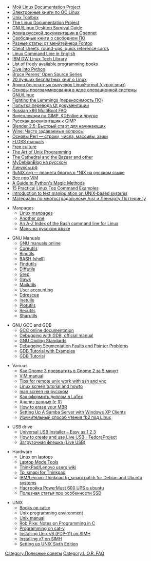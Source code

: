   - [Мой Linux Documentation
    Project](http://rus-linux.net/lib.php?name=/MyLDP/index)
  - [Электронные книги по ОС
    Linux](http://rus-linux.net/lib.php?name=/MyLDP/BOOKS/books)
  - [Unix Toolbox](http://cb.vu/unixtoolbox.xhtml)
  - [The Linux Documentation Project](http://www.tldp.org/)
  - [GNU/Linux Desktop Survival
    Guide](http://www.togaware.com/linux/survivor/)
  - [Архив русской документации в Opennet](http://www.opennet.ru/docs/)
  - [Свободные книги о свободном
    ПО](http://www.altlinux.org/Books:Main_page)
  - [Разные статьи от менйтейнера
    Fontoo](http://www.funtoo.org/wiki/Category:Articles)
  - [Cheat sheets, round-ups, quick reference
    cards](http://www.cheat-sheets.org/)
  - [Linux Command Line in
    English](http://www.linuxguide.it/linux_commands_line_en.htm)
  - [IBM DW Linux Tech
    Library](https://www.ibm.com/developerworks/views/linux/libraryview.jsp)
  - [List of freely available programming
    books](http://stackoverflow.com/questions/194812/list-of-freely-available-programming-books)
  - [Dive into Python](http://www.diveintopython.net/)
  - [Bruce Perens' Open Source
    Series](http://www.informit.com/promotions/promotion.aspx?promo=135563)
  - [20 лучших бесплатных книг о
    Linux](http://rus-linux.net/nlib.php?name=/MyLDP/freesoft/FreeBooks/free20books.html)
  - [Архив бесплатных выпусков LinuxFormat (скрол
    вниз)](http://www.linuxformat.ru/archive.phtml)
  - [Основы программирования в ядре операционной системы
    GNU/Linux](http://sevik.ru/syslinux/)
  - [Fighting the Lemmings (переносимость
    ПО)](http://lex.iki.rssi.ru/~serj/docs/lemmings_ru/)
  - [Попытка перевода Qt документации](http://doc.crossplatform.ru/qt/)
  - [Russian x86 MultiBoot
    FAQ](http://ru.wikibooks.org/wiki/Russian_x86_MultiBoot_FAQ)
  - [Видеолекции по GIMP, KDEnlive и
    другое](http://www.linux.panzins.ru/)
  - [Русская документация к GIMP](http://docs.gimp.org/ru/)
  - [Blender 2.5: Быстрый старт для
    начинающих](http://b3d.mezon.ru/index.php/Blender_2.5_starting_guide)
  - [Wine: Часто задаваемые
    вопросы](http://rus-linux.net/lib.php?name=MyLDP/FAQ/wine-faq.html)
  - [Основы Perl — строки, числа, массивы,
    хэши](http://eax.me/perl-basics/)
  - [FLOSS manuals](http://en.flossmanuals.net/)
  - [Free culture](http://www.free-culture.cc/)
  - [The Art of Unix
    Programming](http://www.catb.org/~esr/writings/taoup/)
  - [The Cathedral and the Bazaar and
    other](http://www.catb.org/~esr/writings/cathedral-bazaar/)
  - [MyDebianBlog на русском](http://mydebianblog.blogspot.com/)
  - [Линуксы.рф](http://www.линуксы.рф/)
  - [RuNIX.org — планета блогов о \*NIX на русском
    языке](http://runix.org/)
  - [Все про VIM](http://www.allaboutvim.ru/)
  - [A Guide to Python's Magic
    Methods](http://www.rafekettler.com/magicmethods.html)
  - [15 Practical Linux Top Command
    Examples](http://www.thegeekstuff.com/2010/01/15-practical-unix-linux-top-command-examples/)
  - [Introduction to text manipulation on UNIX-based
    systems](http://www.ibm.com/developerworks/aix/library/au-unixtext/index.html)
  - [Материалы по многострадальному /usr и Леннарту
    Поттерингу](Материалы_по_многострадальному_/usr_и_Леннарту_Поттерингу "wikilink")

<!-- end list -->

  - Manpages
      - [Linux manpages](http://www.linuxmanpages.com/)
      - [Another one](http://linux.die.net/man/)
      - [An A-Z Index of the Bash command line for
        Linux](http://ss64.com/bash/)
      - [Маны на русском языке](http://www.opennet.ru/man.shtml)

<!-- end list -->

  - GNU Manuals
      - [GNU manuals online](http://www.gnu.org/manual/)
      - [Coreutils](http://www.gnu.org/s/coreutils/manual/coreutils.html)
      - [Binutils](http://sourceware.org/binutils/docs-2.21/binutils/index.html)
      - [BASH
        (shell)](http://www.gnu.org/software/bash/manual/bash.html)
      - [Findutils](http://www.gnu.org/software/findutils/manual/html_mono/find.html)
      - [Diffutils](http://www.gnu.org/software/diffutils/manual/)
      - [Grep](http://www.gnu.org/software/grep/manual/grep.html)
      - [Gawk](http://www.gnu.org/software/gawk/manual/gawk.html)
      - [Mailutils](http://mailutils.org/manual/mailutils.html)
      - [User
        accounting](http://www.gnu.org/software/acct/manual/html_mono/accounting.html)
      - [Ddrescue](http://www.gnu.org/software/ddrescue/manual/ddrescue_manual.html)
      - [Inetuils](http://www.gnu.org/software/inetutils/manual/inetutils.html)
      - [Plotutils](http://www.gnu.org/software/plotutils/manual/en/plotutils.html)
      - [Recutils](http://www.gnu.org/software/recutils/manual/recutils.html)
      - [Sharutils](http://www.gnu.org/software/sharutils/manual/html_mono/sharutils.html)

<!-- end list -->

  - GNU GCC and GDB
      - [GCC online documentation](http://gcc.gnu.org/onlinedocs/)
      - [Debugging with GDB, official
        manual](http://sources.redhat.com/gdb/current/onlinedocs/gdb.html)
      - [GNU Coding
        Standards](http://www.gnu.org/prep/standards/standards.html)
      - [Debugging Segmentation Faults and Pointer
        Problems](http://www.cprogramming.com/debugging/segfaults.html)
      - [GDB Tutorial with
        Examples](http://www.cprogramming.com/gdb.html)
      - [GDB Tutorial](http://www.cprogramming.com/gdbtutorial.html)

<!-- end list -->

  - Various
      - [Как Gnome 3 превратить в Gnome 2 за 5
        минут](http://aboutfedora.ru/2012/03/%D0%BA%D0%B0%D0%BA-gnome-3-%D0%BF%D1%80%D0%B5%D0%B2%D1%80%D0%B0%D1%82%D0%B8%D1%82%D1%8C-%D0%B2-gnome-2-%D0%B7%D0%B0-5-%D0%BC%D0%B8%D0%BD%D1%83%D1%82/)
      - [VIM manual](http://vimdoc.sourceforge.net/htmldoc/usr_toc.html)
      - [Tips for remote unix work with ssh and
        vnc](http://shebang.brandonmintern.com/tips-for-remote-unix-work-ssh-screen-and-vnc)
      - [Linux screen tutorial and
        howto](http://www.rackaid.com/resources/linux-screen-tutorial-and-how-to/)
      - [man screen на русском](http://xgu.ru/wiki/man:screen)
      - [Как оформить диплом в
        LaTex](http://mydebianblog.blogspot.com/2008/11/latex.html)
      - [Анализ данных (c
        R)](http://www.inp.nsk.su/~baldin/DataAnalysis/index.html)
      - [How to erase your
        MBR](http://www.axllent.org/docs/data_storage/erase_your_mbr)
      - [Setting Up A Samba Server with Windows XP
        Clients](https://www.ccs.uky.edu/docs/samba.htm)
      - [Изумительный способ чтения fb2 под
        Linux](https://www.linux.org.ru/forum/talks/3599767)

<!-- end list -->

  - USB drive
      - [Universal USB Installer – Easy
        as 1 2 3](http://www.pendrivelinux.com/universal-usb-installer-easy-as-1-2-3/)
      - [How to create and use Live USB -
        FedoraProject](http://fedoraproject.org/wiki/How_to_create_and_use_Live_USB#System_Requirements)
      - [Загрузочная флешка (Live
        USB)](http://kastaneda.kiev.ua/desktop/live_usb.html)

<!-- end list -->

  - Hardware
      - [Linux on laptops](http://www.linlap.com)
      - [Laptop Mode
        Tools](https://wiki.archlinux.org/index.php/Laptop_Mode_Tools)
      - [ThinkPad/Lenovo users wiki](http://www.thinkwiki.org/)
      - [Tp\_smapi for
        Thinkpad](https://wiki.archlinux.org/index.php/Tp_smapi)
      - [IBM/Lenovo Thinkpad tp\_smapi patch for Debian and Ubuntu
        systems](http://blog.gnu-designs.com/ibmlenovo-thinkpad-tp_smapi-patch-for-debian-and-ubuntu-systems/)
      - [Настройка PowerMust 600 UPS в
        ubuntu](http://unbelll.blogspot.com/2011/03/powermust-600-ups-ubuntu.html)
      - [Полезная статья про особенности
        SSD](http://emulek.blogspot.ru/2013/04/ssd.html)

<!-- end list -->

  - UNIX
      - [Books on cat-v](http://books.cat-v.org/)
      - [Unix programming
        environment](http://books.cat-v.org/computer-science/unix-programming-environment/)
      - [Unix
        manual](http://cm.bell-labs.com/cm/cs/who/dmr/1stEdman.html)
      - [Rob Pike: Notes on Programming in
        C](http://doc.cat-v.org/bell_labs/pikestyle)
      - [Programming on cat-v](http://doc.cat-v.org/programming/)
      - [Installing Unix v6 (PDP-11) on
        SIMH](http://gunkies.org/wiki/Installing_Unix_v6_\(PDP-11\)_on_SIMH)
      - [Installing v7 on
        SIMH](http://gunkies.org/wiki/Installing_v7_on_SIMH)
      - [Setting up UNIX Sixth
        Edition](http://gunkies.org/wiki/Setting_up_UNIX_Sixth_Edition)

[Category:Полезные советы](Category:Полезные_советы "wikilink")
[Category:L.O.R. FAQ](Category:L.O.R._FAQ "wikilink")
